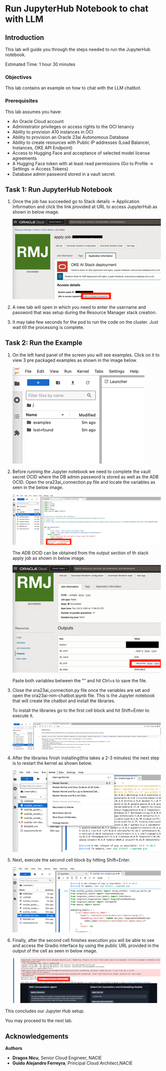 # Run JupyterHub Notebook to chat with LLM

## Introduction

This lab will guide you through the steps needed to run the JupyterHub notebook.

Estimated Time: 1 hour 30 minutes

### Objectives

This lab contains an example on how to chat with the LLM chatbot.

### Prerequisites

This lab assumes you have:

* An Oracle Cloud account
* Administrator privileges or access rights to the OCI tenancy
* Ability to provision A10 instances in OCI
* Ability to provision an Oracle 23ai Autonomous Database
* Ability to create resources with Public IP addresses (Load Balancer, Instances, OKE API Endpoint)
* Access to Hugging Face and acceptance of selected model license agreements
* A Hugging Face token with at least read permissions (Go to Profile -> Settings -> Access Tokens)
* Database admin password stored in a vault secret.

## Task 1: Run JupyterHub Notebook

1. Once the job has succeeded go to Stack details -> Application Information and click the link provided at URL to access JupyterHub as shown in below image.

    ![Access JupyterHub](images/access_jupyterhub.png)

2. A new tab will open in which you need to enter the username and password that was setup during the Resource Manager stack creation.

3. It may take few seconds for the pod to run the code on the cluster. Just wait till the processing is complete.

## Task 2: Run the Example

1. On the left hand panel of the screen you will see examples. Click on it to view 3 pre packaged examples as shown in the image below.

    ![Examples](images/examples.png)

2. Before running the Jupyter notebook we need to complete the vault secret OCID where the DB admin password is stored as well as the ADB OCID. Open the ora23ai_connection.py file and locate the variables as seen in the below image.

    ![ADB Variables](images/adb_variables.png)

    The ADB OCID can be obtained from the output section of th stack apply job as shown in below image.

    ![ADB OCID](images/adb_ocid.png)

    Paste both variables between the "" and hit Ctrl+s to save the file.

3. Close the ora23ai_connection.py file once the variables are set and open the ora23ai-nim-chatbot.ipynb file. This is the Jupyter notebook that will create the chatbot and install the libraries.

    To install the libraries go to the first cell block and hit Shift+Enter to execute it.

    ![Notebook](images/libreries.png)

4. After the libraries finish installing(this takes a 2-3 minutes) the next step is to restart the kernel as shown below. 

    ![Restart Kernel](images/restart_kernel.png)

5. Next, execute the second cell block by hitting Shift+Enter.

    ![Second cell](images/second_cell.png)

6. Finally, after the second cell finishes execution you will be able to see and access the Gradio interface by using the public URL provided in the output of the cell as seen in below image.

    ![Gradio URL](images/gradio_url.png)

This concludes our Jupyter Hub setup.

You may proceed to the next lab.

## Acknowledgements

**Authors**

* **Dragos Nicu**, Senior Cloud Engineer, NACIE
* **Guido Alejandro Ferreyra**, Principal Cloud Architect,NACIE

